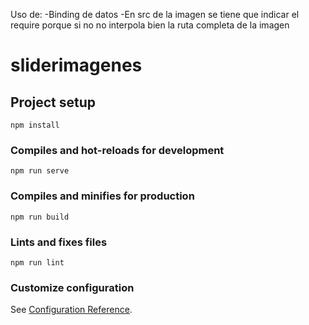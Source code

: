 Uso de:
-Binding de datos
-En src de la imagen se tiene que indicar el require porque si no no interpola bien la ruta completa de la imagen

# sliderimagenes

## Project setup
```
npm install
```

### Compiles and hot-reloads for development
```
npm run serve
```

### Compiles and minifies for production
```
npm run build
```

### Lints and fixes files
```
npm run lint
```

### Customize configuration
See [Configuration Reference](https://cli.vuejs.org/config/).
